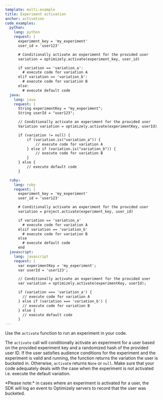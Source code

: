 ```yaml
---
template: multi-example
title: Experiment activation
anchor: activation
code_examples:
  python:
    lang: python
    request: |
      experiment_key = 'my_experiment'
      user_id = 'user123'

      # Conditionally activate an experiment for the provided user
      variation = optimizely.activate(experiment_key, user_id)

      if variation == 'variation_a':
        # execute code for variation A
      elif variation == 'variation_b':
        # execute code for variation B
      else:
        # execute default code
  java:
    lang: java
    request: |
      String experimentKey = "my_experiment";
      String userId = "user123";

      // Conditionally activate an experiment for the provided user
      Variation variation = optimizely.activate(experimentKey, userId);

      if (variation != null) {
          if (variation.is("variation_a")) {
              // execute code for variation A
          } else if (variation.is("variation_b")) {
              // execute code for variation B
          }
      } else {
          // execute default code
      }

  ruby:
    lang: ruby
    request: |
      experiment_key = 'my_experiment'
      user_id = 'user123'

      # Conditionally activate an experiment for the provided user
      variation = project.activate(experiment_key, user_id)

      if variation == 'variation_a'
        # execute code for variation A
      elsif variation == 'variation_b'
        # execute code for variation B
      else
        # execute default code
      end
  javascript:
    lang: javascript
    request: |
      var experimentKey = 'my_experiment';
      var userId = 'user123';

      // Conditionally activate an experiment for the provided user
      var variation = optimizely.activate(experimentKey, userId);

      if (variation === 'variation_a') {
        // execute code for variation A
      } else if (variation === 'variation_b') {
        // execute code for variation B
      } else {
        // execute default code
      }
---
```


Use the `activate` function to run an experiment in your code.

The `activate` call will conditionally activate an experiment for a user based on the provided experiment key and a randomized hash of the provided user ID. If the user satisfies audience conditions for the experiment and the experiment is valid and running, the function returns the variation the user is bucketed in. Otherwise, `activate` returns `None` or `null`. Make sure that your code adequately deals with the case when the experiment is not activated i.e. execute the default variation.

<div class="attention attention--warning push--bottom">*Please note:* in cases where an experiment is activated for a user, the SDK will log an event to Optimizely servers to record that the user was bucketed.</div>
